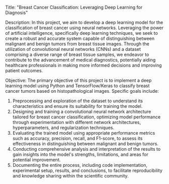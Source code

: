 Title: "Breast Cancer Classification: Leveraging Deep Learning for Diagnosis"

Description:
In this project, we aim to develop a deep learning model for the classification of breast cancer using neural networks. Leveraging the power of artificial intelligence, specifically deep learning techniques, we seek to create a robust and accurate system capable of distinguishing between malignant and benign tumors from breast tissue images. Through the utilization of convolutional neural networks (CNNs) and a dataset comprising a diverse range of breast tissue samples, we endeavor to contribute to the advancement of medical diagnostics, potentially aiding healthcare professionals in making more informed decisions and improving patient outcomes.

Objective:
The primary objective of this project is to implement a deep learning model using Python and TensorFlow/Keras to classify breast cancer tumors based on histopathological images. Specific goals include:

1. Preprocessing and exploration of the dataset to understand its characteristics and ensure its suitability for training the model.
2. Designing and training a convolutional neural network architecture tailored for breast cancer classification, optimizing model performance through experimentation with different network architectures, hyperparameters, and regularization techniques.
3. Evaluating the trained model using appropriate performance metrics such as accuracy, precision, recall, and F1-score, to assess its effectiveness in distinguishing between malignant and benign tumors.
4. Conducting comprehensive analysis and interpretation of the results to gain insights into the model's strengths, limitations, and areas for potential improvement.
5. Documenting the entire process, including code implementation, experimental setup, results, and conclusions, to facilitate reproducibility and knowledge sharing within the scientific community.
